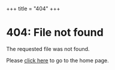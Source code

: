 +++
title = "404"
+++

# 404: File not found

The requested file was not found.

Please [click here](/) to go to the home page.
